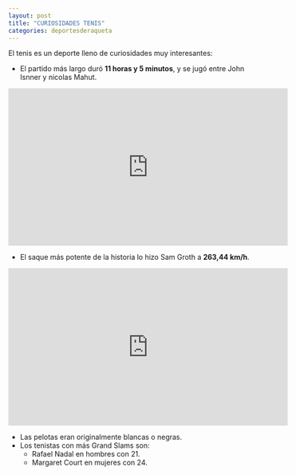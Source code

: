 ```yaml
---
layout: post
title: "CURIOSIDADES TENIS"
categories: deportesderaqueta
---
```


El tenis es un deporte lleno de curiosidades muy interesantes:

- El partido más largo duró **11 horas y 5 minutos**, y se jugó entre John Isnner y nicolas Mahut.

<iframe width="560" height="315" src="https://www.youtube.com/embed/jUgyaoew8as" title="YouTube video player" frameborder="0" allow="accelerometer; autoplay; clipboard-write; encrypted-media; gyroscope; picture-in-picture" allowfullscreen></iframe>

- El saque más potente de la historia lo hizo Sam Groth a **263,44 km/h**.

<iframe width="560" height="315" src="https://www.youtube.com/embed/uKeL-W7xft0" title="YouTube video player" frameborder="0" allow="accelerometer; autoplay; clipboard-write; encrypted-media; gyroscope; picture-in-picture" allowfullscreen></iframe>

- Las pelotas eran originalmente blancas o negras.
- Los tenistas con más Grand Slams son: 
  * Rafael Nadal en hombres con 21.
  * Margaret Court en mujeres con 24.
